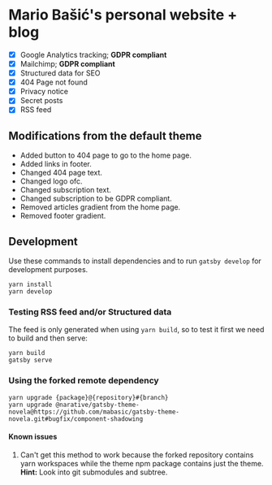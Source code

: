 # Mario Bašić's personal website + blog

- [x] Google Analytics tracking; **GDPR compliant**
- [x] Mailchimp; **GDPR compliant**
- [x] Structured data for SEO
- [x] 404 Page not found
- [x] Privacy notice
- [x] Secret posts
- [x] RSS feed

## Modifications from the default theme

- Added button to 404 page to go to the home page.
- Added links in footer.
- Changed 404 page text.
- Changed logo ofc.
- Changed subscription text.
- Changed subscription to be GDPR compliant.
- Removed articles gradient from the home page.
- Removed footer gradient.

## Development

Use these commands to install dependencies and to run `gatsby develop` for development purposes.

```
yarn install
yarn develop
```

### Testing RSS feed and/or Structured data

The feed is only generated when using `yarn build`, so to test it first we need to build and then serve:

```
yarn build
gatsby serve
```

### Using the forked remote dependency

```
yarn upgrade {package}@{repository}#{branch}
yarn upgrade @narative/gatsby-theme-novela@https://github.com/mabasic/gatsby-theme-novela.git#bugfix/component-shadowing
```

#### Known issues

1. Can't get this method to work because the forked repository contains yarn workspaces while the theme npm package contains just the theme. **Hint:** Look into git submodules and subtree.